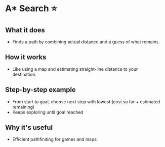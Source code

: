 # A* Search ⭐

## What it does
- Finds a path by combining actual distance and a guess of what remains.

## How it works
- Like using a map and estimating straight-line distance to your destination.

## Step-by-step example
- From start to goal, choose next step with lowest (cost so far + estimated remaining)
- Keeps exploring until goal reached

## Why it's useful
- Efficient pathfinding for games and maps.
